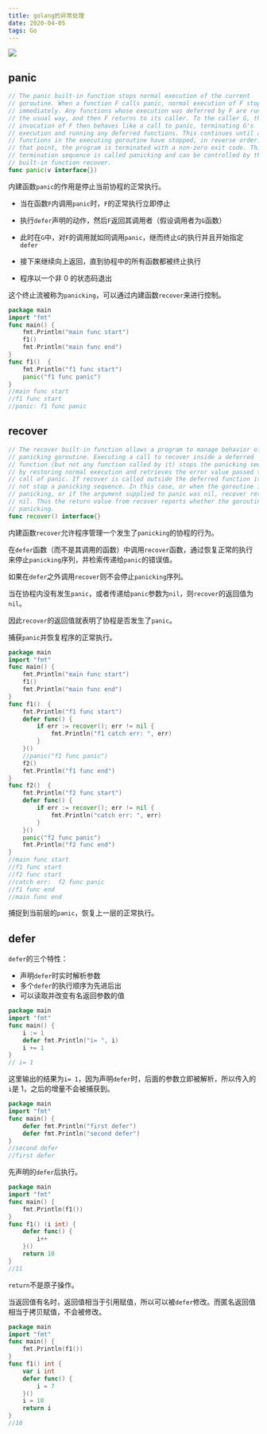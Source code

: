 ```yaml
---
title: golang的异常处理 
date: 2020-04-05
tags: Go
---
```


![](https://blog-static-resources.oss-cn-beijing.aliyuncs.com/blogImg/golang.jpg)

<!--more-->

## panic

```go
// The panic built-in function stops normal execution of the current
// goroutine. When a function F calls panic, normal execution of F stops
// immediately. Any functions whose execution was deferred by F are run in
// the usual way, and then F returns to its caller. To the caller G, the
// invocation of F then behaves like a call to panic, terminating G's
// execution and running any deferred functions. This continues until all
// functions in the executing goroutine have stopped, in reverse order. At
// that point, the program is terminated with a non-zero exit code. This
// termination sequence is called panicking and can be controlled by the
// built-in function recover.
func panic(v interface{})
```

内建函数`panic`的作用是停止当前协程的正常执行。

- 当在函数`F`内调用`panic`时，`F`的正常执行立即停止

- 执行`defer`声明的动作，然后`F`返回其调用者（假设调用者为`G`函数）
- 此时在`G`中，对`F`的调用就如同调用`panic`，继而终止`G`的执行并且开始指定`defer`
- 接下来继续向上返回，直到协程中的所有函数都被终止执行
- 程序以一个非 0 的状态码退出

这个终止流被称为`panicking`，可以通过内建函数`recover`来进行控制。



```go
package main
import "fmt"
func main() {
	fmt.Println("main func start")
	f1()
	fmt.Println("main func end")
}
func f1()  {
	fmt.Println("f1 func start")
	panic("f1 func panic")
}
//main func start
//f1 func start
//panic: f1 func panic
```

## recover

```go
// The recover built-in function allows a program to manage behavior of a
// panicking goroutine. Executing a call to recover inside a deferred
// function (but not any function called by it) stops the panicking sequence
// by restoring normal execution and retrieves the error value passed to the
// call of panic. If recover is called outside the deferred function it will
// not stop a panicking sequence. In this case, or when the goroutine is not
// panicking, or if the argument supplied to panic was nil, recover returns
// nil. Thus the return value from recover reports whether the goroutine is
// panicking.
func recover() interface{}
```

内建函数`recover`允许程序管理一个发生了`panicking`的协程的行为。

在`defer`函数（而不是其调用的函数）中调用`recover`函数，通过恢复正常的执行来停止`panicking`序列，并检索传递给`panic`的错误值。

如果在`defer`之外调用`recover`则不会停止`panicking`序列。

当在协程内没有发生`panic`，或者传递给`panic`参数为`nil`，则`recover`的返回值为`nil`。

因此`recover`的返回值就表明了协程是否发生了`panic`。



捕获`panic`并恢复程序的正常执行。

```go
package main
import "fmt"
func main() {
	fmt.Println("main func start")
	f1()
	fmt.Println("main func end")
}
func f1()  {
	fmt.Println("f1 func start")
	defer func() {
		if err := recover(); err != nil {
			fmt.Println("f1 catch err: ", err)
		}
	}()
	//panic("f1 func panic")
	f2()
	fmt.Println("f1 func end")
}
func f2()  {
	fmt.Println("f2 func start")
	defer func() {
		if err := recover(); err != nil {
			fmt.Println("catch err: ", err)
		}
	}()
	panic("f2 func panic")
	fmt.Println("f2 func end")
}
//main func start
//f1 func start
//f2 func start
//catch err:  f2 func panic
//f1 func end
//main func end
```

捕捉到当前层的`panic`，恢复上一层的正常执行。

## defer

`defer`的三个特性：

- 声明`defer`时实时解析参数
- 多个`defer`的执行顺序为先进后出
- 可以读取并改变有名返回参数的值

```go
package main
import "fmt"
func main() {
    i := 1
    defer fmt.Println("i= ", i)
    i += 1
}
// i= 1
```

这里输出的结果为`i= 1`，因为声明`defer`时，后面的参数立即被解析，所以传入的`i`是 1，之后的增量不会被捕获到。



```go
package main
import "fmt"
func main() {
    defer fmt.Println("first defer")
    defer fmt.Println("second defer")
}
//second defer
//first defer
```

先声明的`defer`后执行。



```go
package main
import "fmt"
func main() {
    fmt.Println(f1())
}
func f1() (i int) {
    defer func() {
        i++
    }()
    return 10
}
//11
```

`return`不是原子操作。

当返回值有名时，返回值相当于引用赋值，所以可以被`defer`修改。而匿名返回值相当于拷贝赋值，不会被修改。

```go
package main
import "fmt"
func main() {
    fmt.Println(f1())
}
func f1() int {
    var i int
    defer func() {
        i = 7
    }()
    i = 10
    return i
}
//10
```

